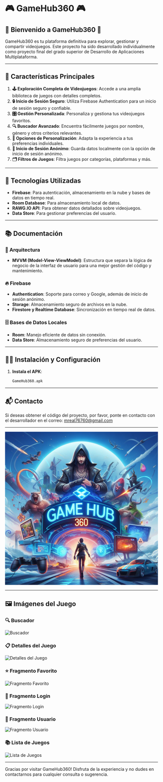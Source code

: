 # 🎮 GameHub360 🎮

## 🌟 Bienvenido a GameHub360 🌟

GameHub360 es tu plataforma definitiva para explorar, gestionar y compartir videojuegos. Este proyecto ha sido desarrollado individualmente como proyecto final del grado superior de Desarrollo de Aplicaciones Multiplataforma.

---

## 🚀 Características Principales

1. **🕹 Exploración Completa de Videojuegos**: Accede a una amplia biblioteca de juegos con detalles completos.
2. **🔒 Inicio de Sesión Seguro**: Utiliza Firebase Authentication para un inicio de sesión seguro y confiable.
3. **🎛 Gestión Personalizada**: Personaliza y gestiona tus videojuegos favoritos.
4. **🔍 Buscador Avanzado**: Encuentra fácilmente juegos por nombre, género y otros criterios relevantes.
5. **🎨 Opciones de Personalización**: Adapta la experiencia a tus preferencias individuales.
6. **👤 Inicio de Sesión Anónimo**: Guarda datos localmente con la opción de inicio de sesión anónimo.
7. **🗂 Filtros de Juegos**: Filtra juegos por categorías, plataformas y más.

---

## 📲 Tecnologías Utilizadas

- **Firebase**: Para autenticación, almacenamiento en la nube y bases de datos en tiempo real.
- **Room Database**: Para almacenamiento local de datos.
- **RAWG.IO API**: Para obtener datos detallados sobre videojuegos.
- **Data Store**: Para gestionar preferencias del usuario.

---

## 📚 Documentación

### 📐 Arquitectura

- **MVVM (Model-View-ViewModel)**: Estructura que separa la lógica de negocio de la interfaz de usuario para una mejor gestión del código y mantenimiento.

### 🔥 Firebase

- **Authentication**: Soporte para correo y Google, además de inicio de sesión anónimo.
- **Storage**: Almacenamiento seguro de archivos en la nube.
- **Firestore y Realtime Database**: Sincronización en tiempo real de datos.

### 🗄 Bases de Datos Locales

- **Room**: Manejo eficiente de datos sin conexión.
- **Data Store**: Almacenamiento seguro de preferencias del usuario.

---

## 👨‍💻 Instalación y Configuración

1. **Instala el APK**:
   ```bash
   GameHub360.apk
   ```

---

## 📬 Contacto

Si deseas obtener el código del proyecto, por favor, ponte en contacto con el desarrollador en el correo: [mreal76760@gmail.com](mailto:mreal76760@gmail.com)

---

![Bienvenida](https://github.com/migueelrb/GameHub360-APK/blob/dac2209681b82dc8d5d792c6e3ecc9b11736f0e3/bienvenida.jpg)

---

## 🖼 Imágenes del Juego

### 🔍 Buscador

![Buscador](https://github.com/migueelrb/GameHub360-APK/blob/dac2209681b82dc8d5d792c6e3ecc9b11736f0e3/buscador.png)

### 📋 Detalles del Juego

![Detalles del Juego](https://github.com/migueelrb/GameHub360-APK/blob/dac2209681b82dc8d5d792c6e3ecc9b11736f0e3/detalles_juego.png)

### ⭐ Fragmento Favorito

![Fragmento Favorito](https://github.com/migueelrb/GameHub360-APK/blob/dac2209681b82dc8d5d792c6e3ecc9b11736f0e3/fragmento_favorito.png)

### 🔐 Fragmento Login

![Fragmento Login](https://github.com/migueelrb/GameHub360-APK/blob/dac2209681b82dc8d5d792c6e3ecc9b11736f0e3/fragmento_login.png)

### 👤 Fragmento Usuario

![Fragmento Usuario](https://github.com/migueelrb/GameHub360-APK/blob/dac2209681b82dc8d5d792c6e3ecc9b11736f0e3/fragmento_usuario.png)

### 📚 Lista de Juegos

![Lista de Juegos](https://github.com/migueelrb/GameHub360-APK/blob/dac2209681b82dc8d5d792c6e3ecc9b11736f0e3/lista_juegos.png)

---

Gracias por visitar GameHub360! Disfruta de la experiencia y no dudes en contactarnos para cualquier consulta o sugerencia.
